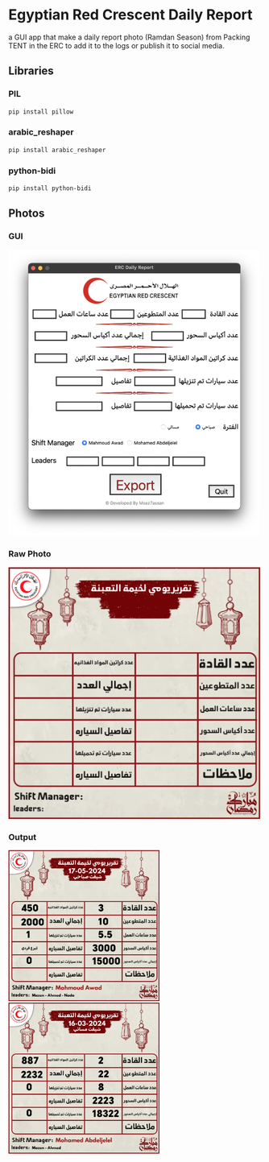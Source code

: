 # Egyptian Red Crescent Daily Report
a GUI app that make a daily report photo (Ramdan Season) from Packing TENT in the ERC to add it to the logs or publish it to social media.

## Libraries

### PIL
```bash
pip install pillow
```

### arabic_reshaper
```bash
pip install arabic_reshaper
```

### python-bidi
```bash
pip install python-bidi

```


## Photos 

### GUI
<img src="photos/image.png" width="500">

### Raw Photo
<img src="photos/daily_report.png" width="500">

### Output

<p float="center">
  <img src="photos/17-05-2024%201Morning%20Period%20Daily%20Report.png" width="300">
  <img src="photos/16-03-2024%202Evening%20Period%20Daily%20Report.png" width="300">
</p>
